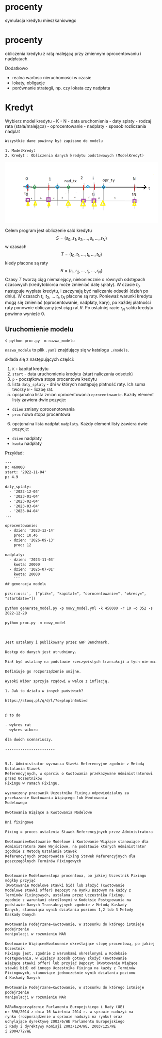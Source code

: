 # procenty
symulacja kredytu mieszkaniowego

# procenty

obliczenia kredytu z ratą malejącą przy zmiennym oprocentowaniu i nadpłatach.

Dodatkowo
 - realna wartosc nieruchomości w czasie
 - lokaty, obligacje
 - porównanie strategii, np. czy lokata czy nadpłata

 # Kredyt

 Wybierz model kredytu
    - K
    - N
    - data uruchomienia
    - daty spłaty
    - rodzaj rata (stała/malejąca)
    - oprocentowanie
    - nadplaty
    - sposob rozliczania nadplat


    Wszystkie dane powinny być zapisane do modelu

    1. ModelKredyt
    2. Kredyt : Obliczenia danych kredytu podstawowych (ModelKredyt) 

  ![alt text](docs/rys1.png)

Celem program jest obliczenie sald kredytu $$S = (s_0, s_1, s_2, ..., s_i, ..., s_N)$$  w czasach $$T = (t_0, t_1, ..., t_i, ..., t_N)$$ kiedy płacone są raty $$R = (r_1, r_2, ..., r_i, ..., r_N)$$
Czasy $T$ tworzą ciąg niemalejący, niekoniecznie o równych odstępach czasowych (kredytobiorca może zmieniać datę spłaty).
W czasie $t_0$ następuje wypłata kredytu, i zaczynają być naliczanie odsetki (dzień po dniu). W czasach $t_i$, $t_2$, ... $t_i$, $t_N$ płacone są raty. Ponieważ warunki kredytu mogą się zmieniać (oprocentowanie, nadpłaty, kary), po każdej płatności raty ponownie obliczany jest ciąg rat $R$. Po ostatniej racie $r_N$ saldo kredytu powinno wynieść $0$.

## Uruchomienie modelu

```
$ python proc.py -m nazwa_modelu
```

`nazwa_modelu` to plik `.yaml` znajdujący się w katalogu `./models`.
 
 składa się z następujących części:

 1. `K` - kapitał kredytu
 2. `start` - data uruchomienia kredytu (start naliczania odsetek)
 3. `p` - początkowa stopa procentowa kredytu
 4. lista `daty_splaty` - dni w których następuję płatność raty. Ich suma tworzy `N` - liczbę rat.
 5. opcjanalna lista zmian oprocentowania `oprocentowanie`. Każdy element listy zawiera dwie pozycje:
  - `dzien` zmiany oprocenotowania
  - `proc` nowa stopa procentowa
 6. opcjonalna lista nadpłat `nadplaty`. Każdy element listy zawiera dwie pozycje:
  - `dzien` nadpłaty
  - `kwota` nadpłaty

Przykład:
```
---
K: 460000
start: '2022-11-04'
p: 4.9

daty_splaty:
  - '2022-12-04'
  - '2023-01-04'
  - '2023-02-04'
  - '2023-03-04'
  - '2023-04-04'
...

oprocentowanie:
  - dzien: '2023-12-14'
    proc: 10.46
  - dzien: '2026-09-13'
    proc: 12

nadplaty:
  - dzien: '2023-11-03'
    kwota: 20000
  - dzien: '2025-07-01'
    kwota: 20000
    ```
## generacja modelu

p:k:r:o:s:',  ["plik=", "kapital=", "oprocentowanie=", "okresy=", "startdate="])

python generate_model.py -p nowy_model.yml -k 450000 -r 10 -o 352 -s 2022-12-28

python proc.py -m nowy_model



Jest ustalany i publikowany przez GWP Benchmark.

Dostęp do danych jest utrudniony.

Miał być ustalany na podstawie rzeczywistych transakcji a tych nie ma.

Definiuje go rozporządzenie unijne.

Wysoki Wibor sprzyja rządowi w walce z inflacją.

1. Jak to działa w innych państwach?

https://stooq.pl/q/d/l/?s=plopln6m&i=d


@ to do

- wykres rat
- wykres wiboru

dla dwóch scenariuszy.

-----------------------


5.1. Administrator wyznacza Stawki Referencyjne zgodnie z Metodą Ustalania Stawek
Referencyjnych, w oparciu o Kwotowania przekazywane Administratorowi przez Uczestników
Fixingu w ramach Fixingu.

wyznaczony pracownik Uczestnika Fixingu odpowiedzialny za
przekazanie Kwotowania Wiążącego lub Kwotowania
Modelowego

Kwotowania Wiążące a Kwotowania Modelowe

Dni fixingowe

Fixing = proces ustalenia Stawek Referencyjnych przez Administratora

Kwotowanie=Kwotowanie Modelowe i Kwotowanie Wiążące stanowiące dla
Administratora Dane Wejściowe, na podstawie których Administrator zgodnie z Metodą Ustalania Stawek
Referencyjnych przeprowadza Fixing Stawek Referencyjnych dla
poszczególnych Terminów Fixingowych


Kwotowanie Modelowe=stopa procentowa, po jakiej Uczestnik Fixingu mógłby przyjąć
(Kwotowanie Modelowe stawki bid) lub złożyć (Kwotowanie
Modelowe stawki offer) Depozyt na Rynku Bazowym na każdy z
Terminów Fixingowych, ustalana przez Uczestnika Fixingu
zgodnie z warunkami określonymi w Kodeksie Postępowania na
podstawie Danych Transakcyjnych zgodnie z Metodą Kaskady
Danych, stanowiąca wynik działania poziomu 1,2 lub 3 Metody
Kaskady Danych

Kwotowanie Podejrzane=Kwotowanie, w stosunku do którego istnieje podejrzenie
manipulacji w rozumieniu MAR

Kwotowanie Wiążące=Kwotowanie określające stopę procentową, po jakiej Uczestnik
Fixingu jest, zgodnie z warunkami określonymi w Kodeksie
Postępowania, w wiążący sposób gotowy złożyć (Kwotowanie
Wiążące stawki offer) lub przyjąć Depozyt (Kwotowanie Wiążące
stawki bid) od innego Uczestnika Fixingu na każdy z Terminów
Fixingowych, stanowiące jednocześnie wynik działania poziomu
4 Kaskady Danych

Kwotowanie Podejrzane=Kwotowanie, w stosunku do którego istnieje podejrzenie
manipulacji w rozumieniu MAR 

MAR=Rozporządzenie Parlamentu Europejskiego i Rady (UE)
nr 596/2014 z dnia 16 kwietnia 2014 r. w sprawie nadużyć na
rynku (rozporządzenie w sprawie nadużyć na rynku) oraz
uchylające dyrektywę 2003/6/WE Parlamentu Europejskiego
i Rady i dyrektywy Komisji 2003/124/WE, 2003/125/WE
i 2004/72/WE

